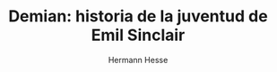 ---
title: "Demian: historia de la juventud de Emil Sinclair"
subtitle: ""
description: ""
layout: book
author: Hermann Hesse
started: 2019-01-01
read: 2019-01-01
status: read
rating: 4
color: 
cover: 
pages: 178
progress: 0
link: 
---